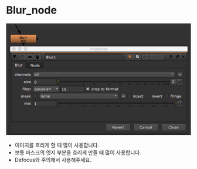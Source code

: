 # Blur\_node

![](../../.gitbook/assets/blur_node.png)

* 이미지를 흐리게 할 때 많이 사용합니다.
* 보통 마스크의 엣지 부분을 흐리게 만들 때 많이 사용합니다.
* Defocus와 주의해서 사용해주세요.

